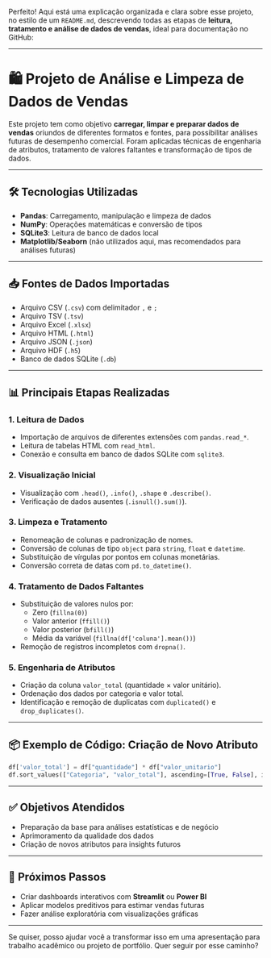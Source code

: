 Perfeito! Aqui está uma explicação organizada e clara sobre esse projeto, no estilo de um `README.md`, descrevendo todas as etapas de **leitura, tratamento e análise de dados de vendas**, ideal para documentação no GitHub:

---

# 🛍️ Projeto de Análise e Limpeza de Dados de Vendas

Este projeto tem como objetivo **carregar, limpar e preparar dados de vendas** oriundos de diferentes formatos e fontes, para possibilitar análises futuras de desempenho comercial. Foram aplicadas técnicas de engenharia de atributos, tratamento de valores faltantes e transformação de tipos de dados.

---

## 🛠️ Tecnologias Utilizadas

- **Pandas**: Carregamento, manipulação e limpeza de dados
- **NumPy**: Operações matemáticas e conversão de tipos
- **SQLite3**: Leitura de banco de dados local
- **Matplotlib/Seaborn** (não utilizados aqui, mas recomendados para análises futuras)

---

## 📥 Fontes de Dados Importadas

- Arquivo CSV (`.csv`) com delimitador `,` e `;`
- Arquivo TSV (`.tsv`)
- Arquivo Excel (`.xlsx`)
- Arquivo HTML (`.html`)
- Arquivo JSON (`.json`)
- Arquivo HDF (`.h5`)
- Banco de dados SQLite (`.db`)

---

## 📊 Principais Etapas Realizadas

### 1. **Leitura de Dados**
- Importação de arquivos de diferentes extensões com `pandas.read_*`.
- Leitura de tabelas HTML com `read_html`.
- Conexão e consulta em banco de dados SQLite com `sqlite3`.

### 2. **Visualização Inicial**
- Visualização com `.head()`, `.info()`, `.shape` e `.describe()`.
- Verificação de dados ausentes (`.isnull().sum()`).

### 3. **Limpeza e Tratamento**
- Renomeação de colunas e padronização de nomes.
- Conversão de colunas de tipo `object` para `string`, `float` e `datetime`.
- Substituição de vírgulas por pontos em colunas monetárias.
- Conversão correta de datas com `pd.to_datetime()`.

### 4. **Tratamento de Dados Faltantes**
- Substituição de valores nulos por:
  - Zero (`fillna(0)`)
  - Valor anterior (`ffill()`)
  - Valor posterior (`bfill()`)
  - Média da variável (`fillna(df['coluna'].mean())`)
- Remoção de registros incompletos com `dropna()`.

### 5. **Engenharia de Atributos**
- Criação da coluna `valor_total` (quantidade × valor unitário).
- Ordenação dos dados por categoria e valor total.
- Identificação e remoção de duplicatas com `duplicated()` e `drop_duplicates()`.

---

## 📦 Exemplo de Código: Criação de Novo Atributo

```python
df['valor_total'] = df["quantidade"] * df["valor_unitario"]
df.sort_values(["Categoria", "valor_total"], ascending=[True, False], inplace=True)
```

---

## ✅ Objetivos Atendidos

- Preparação da base para análises estatísticas e de negócio
- Aprimoramento da qualidade dos dados
- Criação de novos atributos para insights futuros

---

## 🔄 Próximos Passos

- Criar dashboards interativos com **Streamlit** ou **Power BI**
- Aplicar modelos preditivos para estimar vendas futuras
- Fazer análise exploratória com visualizações gráficas

---

Se quiser, posso ajudar você a transformar isso em uma apresentação para trabalho acadêmico ou projeto de portfólio. Quer seguir por esse caminho?

